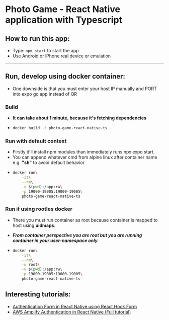 # Photo Game - React Native application with Typescript

## How to run this app:
- Type: `npm start` to start the app
- Use Android or iPhone real device or emulation

---

## Run, develop using docker container:
- One downside is that you must enter your host IP manually and PORT into expo go app instead of QR
### Build
- **It can take about 1 minute, because it's fetching dependencies**
- ```sh
  docker build -t photo-game-react-native-ts .
  ```
### Run with default context
- Firstly it'll install npm modules than immediately runs npx expo start.
- You can append whatever cmd from alpine linux after container name e.g. **"sh"** to avoid default behavior
- ```sh
  docker run\
      -it\
      --rm\
      -v $(pwd):/app:rw\
      -p 19000-19005:19000-19005\
      photo-game-react-native-ts
  ```

### Run if using rootles docker
- There you must run container as root because container is mapped to host
using **uidmaps**.

- ***From container perspective you are root but you are running container in your user-namespace only***
- ```sh
  docker run\
      -it\
      --rm\
      -u root\
      -v $(pwd):/app:rw\
      -p 19000-19005:19000-19005\
      photo-game-react-native-ts
  ```
  
## Interesting tutorials:
- [Authentication Form in React Native using React Hook Form](https://www.youtube.com/watch?v=G4jD_u7isXk)
- [AWS Amplify Authentication in React Native (Full tutorial)](https://www.youtube.com/watch?v=EvzLRCDe6VI)

